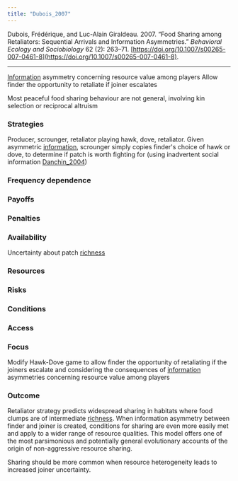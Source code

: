 ```yaml
---
title: "Dubois_2007"
---
```


Dubois, Frédérique, and Luc-Alain Giraldeau. 2007. “Food Sharing among Retaliators: Sequential Arrivals and Information Asymmetries.” _Behavioral Ecology and Sociobiology_ 62 (2): 263–71. [https://doi.org/10.1007/s00265-007-0461-8](https://doi.org/10.1007/s00265-007-0461-8).

---

[Information](../topics/information.md) asymmetry concerning resource value among players
Allow finder the opportunity to retaliate if joiner escalates 

Most peaceful food sharing behaviour are not general, involving kin selection or reciprocal altruism

### Strategies
Producer, scrounger, retaliator playing hawk, dove, retaliator. Given asymmetric [information](../topics/information.md), scrounger simply copies finder's choice of hawk or dove, to determine if patch is worth fighting for (using inadvertent social information [Danchin_2004](Danchin_2004.md))

### Frequency dependence

### Payoffs

### Penalties

### Availability
Uncertainty about patch [richness](../topics/richness.md)

### Resources

### Risks

### Conditions

### Access

### Focus
Modify Hawk-Dove game to allow finder the opportunity of retaliating if the joiners escalate and considering the consequences of [information](../topics/information.md) asymmetries concerning resource value among players

### Outcome
Retaliator strategy predicts widespread sharing in habitats where food clumps are of intermediate [richness](../topics/richness.md). When information asymmetry between finder and joiner is created, conditions for sharing are even more easily met and apply to a wider range of resource qualities. This model offers one of the most parsimonious and potentially general evolutionary accounts of the origin of non-aggressive resource sharing. 

Sharing should be more common when resource heterogeneity leads to increased joiner uncertainty. 



